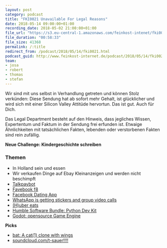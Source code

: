 ```yaml
---
layout: post
category: podcast
title: "FKI0021 Unavailable For Legal Reasons"
date: 2018-05-14 09:00:00+01:00
recording_date: 2018-05-02 21:00:00+01:00
file_url: "https://s3.eu-central-1.amazonaws.com/feinkost-intenet/fki0021.mp3"
file_duration: "00:58:33"
file_size: 41368
permalink: /:title
redirect_from: /podcast/2018/05/14/fki0021.html
podcast_guid: http://www.feinkost-internet.de/podcast/2018/05/14/fki0021.html
team:
- josa
- robert
- thomas
- stefan
---
```

Wir sind mit uns selbst in Verhandlung getreten und können Stolz verkünden: Diese Sendung hat ab sofort mehr Gehalt, ist glücklicher und wird sich mit einer Silicon Valley Attitüde hervortun. Das ist gut. Auch für Dich.  

Das Legal Department besteht auf den Hinweis, dass jegliches Wissen, Expertentum und Faktum in der Sendung frei erfunden ist. Etwaige Ähnlichkeiten mit tatsächlichen Fakten, lebenden oder verstorbenen Fakten sind rein zufällig.

__Neue Challenge: Kindergeschichte schreiben__

### Themen

- In Holland sein und essen
- Wir verkaufen Dinge auf Ebay Kleinanzeigen und werden nicht beschimpft
- [Talkpaybot](http://www.talkpaybot.com/)
- [Favebook f8](https://www.f8.com/)
- [Facebook Dating App](https://www.zeit.de/digital/internet/2018-05/facebook-f8-dating-mark-zuckerberg-tinder)
- [WhatsApp is getting stickers and group video calls](https://www.theverge.com/2018/5/1/17308194/whatsapp-group-video-calls-stickers-new-features-announced)
- [(H)uber eats](https://www.ubereats.com/)
- [Humble Software Bundle: Python Dev Kit](https://www.humblebundle.com/software/python-dev-kit-bundle)
- [Godot: opensource Game Engine](https://godotengine.org/)

**Picks**

- [bat: A cat(1) clone with wings](https://github.com/sharkdp/bat)
- [soundcloud.com/t-sauer!!!!](https://soundcloud.com/t-sauer)
